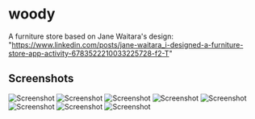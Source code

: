 # woody

A furniture store based on Jane Waitara's design: 
"https://www.linkedin.com/posts/jane-waitara_i-designed-a-furniture-store-app-activity-6783522210033225728-f2-T"

## Screenshots
![Screenshot](images/banner.png?raw=true "Screenshots_0")
![Screenshot](images/sc1.png?raw=true "Screenshots_1")
![Screenshot](images/sc2.png?raw=true "Screenshots_2")
![Screenshot](images/sc3.png?raw=true "Screenshots_3")
![Screenshot](images/sc4.png?raw=true "Screenshots_4")
![Screenshot](images/sc5.png?raw=true "Screenshots_5")
![Screenshot](images/sc6.png?raw=true "Screenshots_6")
![Screenshot](images/sc7.png?raw=true "Screenshots_7")

